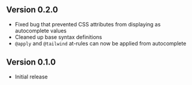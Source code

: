 ## Version 0.2.0

* Fixed bug that prevented CSS attributes from displaying as autocomplete values
* Cleaned up base syntax definitions
* `@apply` and `@tailwind` at-rules can now be applied from autocomplete

## Version 0.1.0

* Initial release
